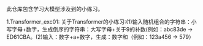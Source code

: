 此仓库包含学习大模型涉及到的小练习。

1.Transformer_exc01: 关于Transformer的小练习:(1)输入随机组合的字符串：小写字母+数字，生成倒序的字符串：大写字母+关于9的补数(例如：abc83de -> ED61CBA。(2)输入：数字+a+数字，生成：数字和（例如：123a456 -> 579）
